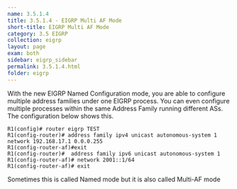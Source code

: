 ```yaml
---
name: 3.5.1.4
title: 3.5.1.4 - EIGRP Multi AF Mode
short-title: EIGRP Multi AF Mode
category: 3.5 EIGRP
collection: eigrp
layout: page
exam: both
sidebar: eigrp_sidebar
permalink: 3.5.1.4.html
folder: eigrp
---
```

With the new EIGRP Named Configuration mode, you are able to configure multiple address families under one EIGRP process. You can even configure multiple processes within the same Address Family running different ASs. The configuration below shows this.
```
R1(config)# router eigrp TEST
R1(config-router)# address family ipv4 unicast autonomous-system 1
network 192.168.17.1 0.0.0.255
R1(config-router-af)#exit
R1(config-router)#  address family ipv6 unicast autonomous-system 1
R1(config-router-af)# network 2001::1/64
R1(config-router-af)# exit
```

Sometimes this is called Named mode but it is also called Multi-AF mode